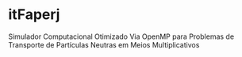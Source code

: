 # itFaperj
Simulador Computacional Otimizado Via OpenMP para  Problemas de Transporte de Partículas Neutras em Meios Multiplicativos
